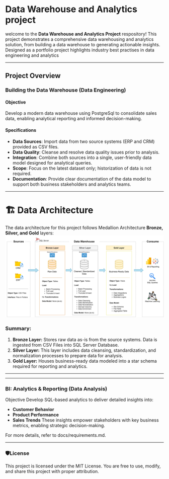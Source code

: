 # Data Warehouse and Analytics project

welcome to the **Data Warehouse and Analytics Project** respository! 
This project demonstrates a comprehensive data warehousing and analytics solution, from building a data warehouse to generating  actionable insights. Designed as a portfolio project highlights industry best practises in data engineering and analytics


---
## Project Overview
### Building the Data Warehouse (Data Engineering)
#### Objective
Develop a modern data warehouse using PostgreSql to consolidate sales data, enabling analytical reporting and informed decision-making.

#### Specifications
- **Data Sources**: Import data from two source systems (ERP and CRM) provided as CSV files.
- **Data Quality**: Cleanse and resolve data quality issues prior to analysis.
- **Integration**: Combine both sources into a single, user-friendly data model designed for analytical queries.
- **Scope**: Focus on the latest dataset only; historization of data is not required.
- **Documentation**: Provide clear documentation of the data model to support both business stakeholders and analytics teams.

---
# 🏗️ Data Architecture

The data architecture for this project follows Medallion Architecture **Bronze, Silver, and Gold** layers:
![Data Architecture](https://github.com/AmanRaja007/SQL-Datawarehouse-project/blob/main/docs/data_architecture.png)
### Summary:
1. **Bronze Layer:** Stores raw data as-is from the source systems. Data is ingested from CSV Files into SQL Server Database.
2. **Silver Layer:** This layer includes data cleansing, standardization, and normalization processes to prepare data for analysis.
3. **Gold Layer:** Houses business-ready data modeled into a star schema required for reporting and analytics.
---
  ---
  ### BI: Analytics & Reporting (Data Analysis)
Objective
Develop SQL-based analytics to deliver detailed insights into:
- **Customer Behavior**
- **Product Performance**
- **Sales Trends**
These insights empower stakeholders with key business metrics, enabling strategic decision-making.

For more details, refer to docs/requirements.md.

---
### **🛡️License**
This project is licensed under the MIT License. You are free to use, modify, and share this project with proper attribution.





